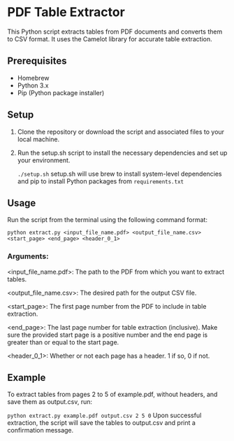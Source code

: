 # PDF Table Extractor
This Python script extracts tables from PDF documents and converts them to CSV format. It uses the Camelot library for accurate table extraction.

## Prerequisites
- Homebrew
- Python 3.x
- Pip (Python package installer)

## Setup
1. Clone the repository or download the script and associated files to your local machine.
2. Run the setup.sh script to install the necessary dependencies and set up your environment.
   
    ```./setup.sh```
       setup.sh will use brew to install system-level dependencies and pip to install Python packages from ```requirements.txt```
   
    

## Usage
Run the script from the terminal using the following command format:

```python extract.py <input_file_name.pdf> <output_file_name.csv> <start_page> <end_page> <header_0_1>```

### Arguments:

<input_file_name.pdf>: The path to the PDF from which you want to extract tables.

<output_file_name.csv>: The desired path for the output CSV file.

<start_page>: The first page number from the PDF to include in table extraction.

<end_page>: The last page number for table extraction (inclusive).
Make sure the provided start page is a positive number and the end page is greater than or equal to the start page.

<header_0_1>: Whether or not each page has a header. 1 if so, 0 if not.

## Example
To extract tables from pages 2 to 5 of example.pdf, without headers, and save them as output.csv, run:

```python extract.py example.pdf output.csv 2 5 0```
Upon successful extraction, the script will save the tables to output.csv and print a confirmation message.
